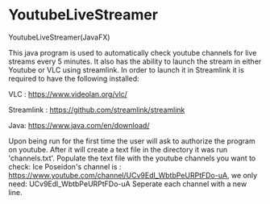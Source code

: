 # YoutubeLiveStreamer
YoutubeLiveStreamer(JavaFX)

This java program is used to automatically check youtube channels for live streams every 5 minutes. It also has the ability to launch the stream in either Youtube or VLC using streamlink. In order to launch it in Streamlink it  is required to have the following installed:

VLC : https://www.videolan.org/vlc/

Streamlink : https://github.com/streamlink/streamlink

Java: https://www.java.com/en/download/

Upon being run for the first time the user will ask to authorize the program on youtube. After it will create a text file in the directory it was run 'channels.txt'. Populate the text file with the youtube channels you want to check:
Ice Poseidon's channel is : https://www.youtube.com/channel/UCv9Edl_WbtbPeURPtFDo-uA, we only need: 
UCv9Edl_WbtbPeURPtFDo-uA
Seperate each channel with a new line. 
